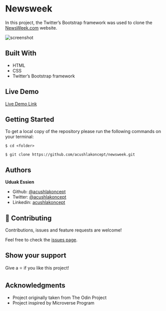 # Newsweek

In this project, the Twitter’s Bootstrap framework was used to clone the [NewsWeek.com](https://www.newsweek.com/) website.

![screenshot](#)

## Built With

- HTML
- CSS
- Twitter’s Bootstrap framework

## Live Demo

[Live Demo Link](#)

## Getting Started

To get a local copy of the repository please run the following commands on your terminal:

```
$ cd <folder>
```

```
$ git clone https://github.com/acushlakoncept/newsweek.git
```

## Authors

**Uduak Essien**

- Github: [@acushlakoncept](https://github.com/acushlakoncept/)
- Twitter: [@acushlakoncept](https://twitter.com/acushlakoncept)
- Linkedin: [acushlakoncept](https://www.linkedin.com/in/acushlakoncept/)

## 🤝 Contributing

Contributions, issues and feature requests are welcome!

Feel free to check the [issues page](https://github.com/acushlakoncept/newsweek/issues).

## Show your support

Give a ⭐️ if you like this project!

## Acknowledgments

- Project originally taken from The Odin Project
- Project inspired by Microverse Program
